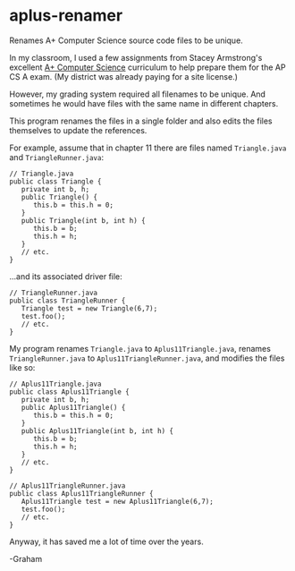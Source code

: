 # aplus-renamer
Renames A+ Computer Science source code files to be unique.

In my classroom, I used a few assignments from Stacey Armstrong's excellent
[A+ Computer Science](https://www.apluscompsci.com/ap_a_computer_science.htm) curriculum to help prepare them for the AP CS A exam.
(My district was already paying for a site license.)

However, my grading system required all filenames to be unique. And sometimes he would have files with the same name in
different chapters.

This program renames the files in a single folder and also edits the files themselves to update the references.

For example, assume that in chapter 11 there are files named `Triangle.java` and `TriangleRunner.java`:

```
// Triangle.java
public class Triangle {
   private int b, h;
   public Triangle() {
      this.b = this.h = 0;
   }
   public Triangle(int b, int h) {
      this.b = b;
      this.h = h;
   }
   // etc.
}
```

...and its associated driver file:

```
// TriangleRunner.java
public class TriangleRunner {
   Triangle test = new Triangle(6,7);
   test.foo();
   // etc.
}
```

My program renames `Triangle.java` to `Aplus11Triangle.java`, renames `TriangleRunner.java` to `Aplus11TriangleRunner.java`, and modifies the files like so:


```
// Aplus11Triangle.java
public class Aplus11Triangle {
   private int b, h;
   public Aplus11Triangle() {
      this.b = this.h = 0;
   }
   public Aplus11Triangle(int b, int h) {
      this.b = b;
      this.h = h;
   }
   // etc.
}

// Aplus11TriangleRunner.java
public class Aplus11TriangleRunner {
   Aplus11Triangle test = new Aplus11Triangle(6,7);
   test.foo();
   // etc.
}
```

Anyway, it has saved me a lot of time over the years.

-Graham
